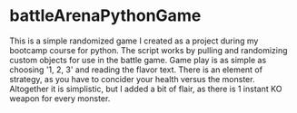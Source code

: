 # battleArenaPythonGame

This is a simple randomized game I created as a project during my bootcamp course for python.
The script works by pulling and randomizing custom objects for use in the battle game.
Game play is as simple as choosing '1, 2, 3' and reading the flavor text.
There is an element of strategy, as you have to concider your health versus the monster. 
Altogether it is simplistic, but I added a bit of flair, as there is 1 instant KO weapon for every monster.
